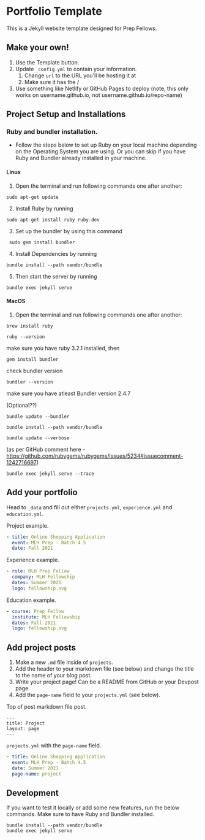 # Portfolio Template

This is a Jekyll website template designed for Prep Fellows.


## Make your own!

1. Use the Template button.
2. Update `_config.yml` to contain your information.
    1. Change `url` to the URL you'll be hosting it at
    2. Make sure it has the /
3. Use something like Netlify or GitHub Pages to deploy (note, this only works on username.github.io, not username.github.io/repo-name)


## Project Setup and Installations
### Ruby and bundler installation.
- Follow the steps below to set up Ruby on your local machine depending on the Operating System you are using. Or you can skip if you have  Ruby and Bundler already installed in your machine.

#### Linux

   1. Open the terminal and run following commands one after another: 
   ``` 
   sudo apt-get update 
   ```
   2. Install Ruby by running 
   ```
   sudo apt-get install ruby ruby-dev
   ```

   3. Set up the bundler by using this command
   ```
    sudo gem install bundler
   ```

   4. Install Dependencies by running 
   ```
   bundle install --path vendor/bundle
   ```

   5. Then start the server by running 
   ```
   bundle exec jekyll serve
   ```
#### MacOS

1. Open the terminal and run following commands one after another: 
```
brew install ruby
```
```
ruby --version 
```

make sure you have ruby 3.2.1 installed, then

```
gem install bundler
```
check bundler version 
```
bundler --version   
```
make sure you have atleast Bundler version 2.4.7

(Optional??) 

```
bundle update --bundler

bundle install --path vendor/bundle

bundle update --verbose 
```

(as per GitHub comment here - https://github.com/rubygems/rubygems/issues/5234#issuecomment-1242716697)

```
bundle exec jekyll serve --trace
```
## Add your portfolio

Head to `_data` and fill out either `projects.yml`, `experience.yml` and `education.yml`.

Project example.
```yaml
- title: Online Shopping Application
  event: MLH Prep - Batch 4.5
  date: Fall 2021
```

Experience example.
```yaml
- role: MLH Prep Fellow
  company: MLH Fellowship
  dates: Summer 2021
  logo: fellowship.svg
```

Education example.
```yaml
- course: Prep Fellow
  institute: MLH Fellowship
  dates: Fall 2021
  logo: fellowship.svg
```
## Add project posts

1. Make a new `.md` file inside of `projects`.
2. Add the header to your markdown file (see below) and change the title to the name of your blog post.
3. Write your project page! Can be a README from GitHub or your Devpost page.
4. Add the `page-name` field to your `projects.yml` (see below).

Top of post markdown file post.
```
---
title: Project
layout: page
---
```

`projects.yml` with the `page-name` field.

```yaml
- title: Online Shopping Application
  event: MLH Prep - Batch 4.5
  date: Summer 2021
  page-name: project
```

## Development

If you want to test it locally or add some new features, run the below commands. Make sure to have Ruby and Bundler installed.

```
bundle install --path vendor/bundle
bundle exec jekyll serve
```
